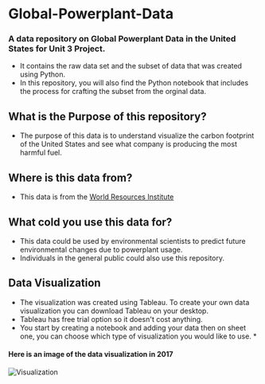 # Global-Powerplant-Data
### A data repository on Global Powerplant Data in the United States for Unit 3 Project. 
* It contains the raw data set and the subset of data that was created using Python.
* In this repository, you will also find the Python notebook that includes the process for crafting the subset from the orginal data. 

## What is the Purpose of this repository?
* The purpose of this data is to understand visualize the carbon footprint of the United States and see what company is producing the most harmful fuel. 

## Where is this data from?
* This data is from the [World Resources Institute](https://datasets.wri.org/dataset/globalpowerplantdatabase)
## What cold you use this data for?
* This data could be used by environmental scientists to predict future environmental changes due to powerplant usage. 
* Individuals in the general public could also use this repository. 
## Data Visualization
* The visualization was created using Tableau. To create your own data visualization you can download Tableau on your desktop. 
* Tableau has free trial option so it doesn't cost anything.
* You start by creating a notebook and adding your data then on sheet one, you can choose which type of visualization you would like to use.
  * 
#### Here is an image of the data visualization in 2017
![Visualization](https://github.com/marleyc05/Global-Powerplant-Data/assets/167792919/2cd45876-929d-48f5-a7c2-a91ea49ba1ed)

